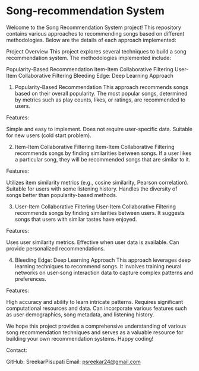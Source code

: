 # Song-recommendation System
Welcome to the Song Recommendation System project! This repository contains various approaches to recommending songs based on different methodologies. Below are the details of each approach implemented:

Project Overview
This project explores several techniques to build a song recommendation system. The methodologies implemented include:

Popularity-Based Recommendation
Item-Item Collaborative Filtering
User-Item Collaborative Filtering
Bleeding Edge: Deep Learning Approach


1. Popularity-Based Recommendation
This approach recommends songs based on their overall popularity. The most popular songs, determined by metrics such as play counts, likes, or ratings, are recommended to users.

Features:

Simple and easy to implement.
Does not require user-specific data.
Suitable for new users (cold start problem).


2. Item-Item Collaborative Filtering
Item-Item Collaborative Filtering recommends songs by finding similarities between songs. If a user likes a particular song, they will be recommended songs that are similar to it.

Features:

Utilizes item similarity metrics (e.g., cosine similarity, Pearson correlation).
Suitable for users with some listening history.
Handles the diversity of songs better than popularity-based methods.


3. User-Item Collaborative Filtering
User-Item Collaborative Filtering recommends songs by finding similarities between users. It suggests songs that users with similar tastes have enjoyed.

Features:

Uses user similarity metrics.
Effective when user data is available.
Can provide personalized recommendations.


4. Bleeding Edge: Deep Learning Approach
This approach leverages deep learning techniques to recommend songs. It involves training neural networks on user-song interaction data to capture complex patterns and preferences.

Features:

High accuracy and ability to learn intricate patterns.
Requires significant computational resources and data.
Can incorporate various features such as user demographics, song metadata, and listening history.


We hope this project provides a comprehensive understanding of various song recommendation techniques and serves as a valuable resource for building your own recommendation systems. Happy coding!

Contact:

GitHub: SreekarPisupati
Email: psreekar24@gmail.com
